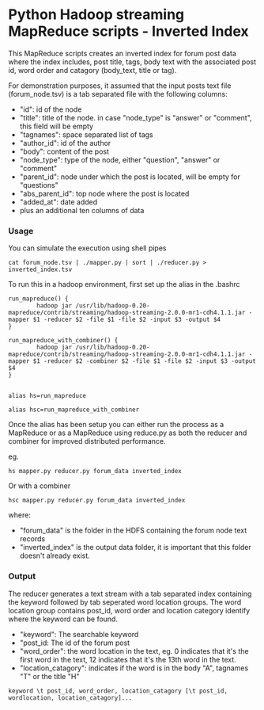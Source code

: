 Python Hadoop streaming MapReduce scripts - Inverted Index
=============================
This MapReduce scripts creates an inverted index for forum post data where the index includes, post title, tags, body text with the associated post id, word order and catagory (body_text, title or tag).

For demonstration purposes, it assumed that the input posts text file (forum_node.tsv) is a tab separated file with the following columns:

* "id": id of the node
* "title": title of the node. in case "node_type" is "answer" or "comment", this field will be empty
* "tagnames": space separated list of tags
* "author_id": id of the author
* "body": content of the post
* "node_type": type of the node, either "question", "answer" or "comment"
* "parent_id": node under which the post is located, will be empty for "questions"
* "abs_parent_id": top node where the post is located
* "added_at": date added
* plus an additional ten columns of data

### Usage
You can simulate the execution using shell pipes
```shell
cat forum_node.tsv | ./mapper.py | sort | ./reducer.py > inverted_index.tsv
```  

To run this in a hadoop environment, first set up the alias in the .bashrc
```shell
run_mapreduce() {
        hadoop jar /usr/lib/hadoop-0.20-mapreduce/contrib/streaming/hadoop-streaming-2.0.0-mr1-cdh4.1.1.jar -mapper $1 -reducer $2 -file $1 -file $2 -input $3 -output $4
}

run_mapreduce_with_combiner() {
        hadoop jar /usr/lib/hadoop-0.20-mapreduce/contrib/streaming/hadoop-streaming-2.0.0-mr1-cdh4.1.1.jar -mapper $1 -reducer $2 -combiner $2 -file $1 -file $2 -input $3 -output $4
}


alias hs=run_mapreduce

alias hsc=run_mapreduce_with_combiner
```

Once the alias has been setup you can either run the process as a MapReduce or as a MapReduce using reduce.py as both the reducer and combiner for improved distributed performance.

eg.

```shell
hs mapper.py reducer.py forum_data inverted_index
```
Or with a combiner
```shell
hsc mapper.py reducer.py forum_data inverted_index
```

where:
* "forum_data" is the folder in the HDFS containing the forum node text records
* "inverted_index" is the output data folder, it is important that this folder doesn't already exist.

### Output

The reducer generates a text stream with a tab separated index containing the keyword followed by tab seperated word location groups. The word location group contains post_id, word order and location category identify where the keyword can be found.

* "keyword": The searchable keyword
* "post_id: The id of the forum post
* "word_order": the word location in the text, eg. 0 indicates that it's the first word in the text, 12 indicates that it's the 13th word in the text.
* "location_catagory": indicates if the word is in the body "A", tagnames "T" or the title "H"
 

```
keyword \t post_id, word_order, location_catagory [\t post_id, wordlocation, location_catagory]...  
```
